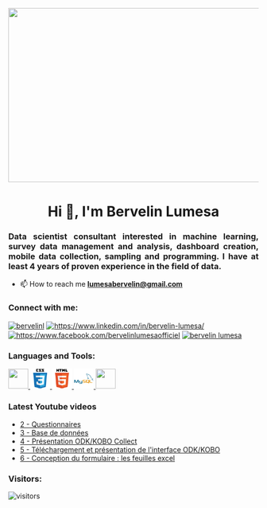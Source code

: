 <p align="center"><img src = "https://images.pexels.com/photos/2061168/pexels-photo-2061168.jpeg?auto=compress&cs=tinysrgb&dpr=2&h=750&w=1260" width=900" height="350"></p>
<h1 align="center">Hi 👋, I'm Bervelin Lumesa</h1>
<h3 align="justify">Data scientist consultant interested in machine learning, survey data management and analysis, dashboard creation, mobile data collection, sampling and programming. I have at least 4 years of proven experience in the field of data.</h3>



- 📫 How to reach me **lumesabervelin@gmail.com**


<h3 align="left">Connect with me:</h3>
<p align="left">
<a href="https://twitter.com/bervelinl" target="blank"><img align="center" src="https://raw.githubusercontent.com/rahuldkjain/github-profile-readme-generator/master/src/images/icons/Social/twitter.svg" alt="bervelinl" height="30" width="40" /></a>
<a href="https://linkedin.com/in/https://www.linkedin.com/in/bervelin-lumesa/" target="blank"><img align="center" src="https://raw.githubusercontent.com/rahuldkjain/github-profile-readme-generator/master/src/images/icons/Social/linked-in-alt.svg" alt="https://www.linkedin.com/in/bervelin-lumesa/" height="30" width="40" /></a>
<a href="https://fb.com/https://www.facebook.com/bervelinlumesaofficiel" target="blank"><img align="center" src="https://raw.githubusercontent.com/rahuldkjain/github-profile-readme-generator/master/src/images/icons/Social/facebook.svg" alt="https://www.facebook.com/bervelinlumesaofficiel" height="30" width="40" /></a>
<a href="https://www.youtube.com/channel/UCwoYG7DqjFk-JJJotjaAxZw" target="blank"><img align="center" src="https://raw.githubusercontent.com/rahuldkjain/github-profile-readme-generator/master/src/images/icons/Social/youtube.svg" alt="bervelin lumesa" height="30" width="40" /></a>
</p>

<h3 align="left">Languages and Tools:</h3>
<p align="left"> <a href="https://cran.r-project.org/index.html" target="_blank" rel="noreferrer"> <img src="https://cran.r-project.org/Rlogo.svg" width="40" height="40"/> </a><a href="https://www.w3schools.com/css/" target="_blank" rel="noreferrer"> <img src="https://raw.githubusercontent.com/devicons/devicon/master/icons/css3/css3-original-wordmark.svg" alt="css3" width="40" height="40"/> </a> <a href="https://www.w3.org/html/" target="_blank" rel="noreferrer"> <img src="https://raw.githubusercontent.com/devicons/devicon/master/icons/html5/html5-original-wordmark.svg" alt="html5" width="40" height="40"/> </a> <a href="https://www.mysql.com/" target="_blank" rel="noreferrer"> <img src="https://raw.githubusercontent.com/devicons/devicon/master/icons/mysql/mysql-original-wordmark.svg" alt="mysql" width="40" height="40"/></a><a href="https://getodk.org/" target="_blank" rel="noreferrer"> <img src="https://getodk.org/assets/svg/logo.svg" width="40" height="40"/> </a>
</p>

  ### Latest Youtube videos
  <!-- YOUTUBE:START -->
- [2 - Questionnaires](https://www.youtube.com/watch?v=iDhQDDSJh5c)
- [3 - Base de données](https://www.youtube.com/watch?v=MZ--sxJDVMQ)
- [4 - Présentation ODK/KOBO Collect](https://www.youtube.com/watch?v=kTOgG1q8hNg)
- [5 - Téléchargement et présentation de l&#39;interface ODK/KOBO](https://www.youtube.com/watch?v=a-6KchX-G5o)
- [6 - Conception du formulaire : les feuilles excel](https://www.youtube.com/watch?v=6gQ6_tKAPCQ)
<!-- YOUTUBE:END -->

  ### Visitors: 
  ![visitors](https://visitor-badge.glitch.me/badge?page_id=bervelin-lumesa.bervelin-lumesa)
  
